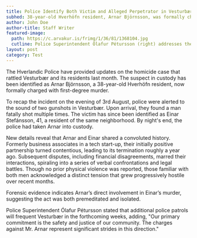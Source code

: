 ```yaml
---
title: Police Identify Both Victim and Alleged Perpetrator in Vesturbær Homicide
subhed: 38-year-old Hverhöfn resident, Arnar Björnsson, was formally charged in connection with the fatal shooting of Einar Stefánsson.
author: John Doe
author-title: Staff Writer
featured-image: 
  path: https://c.arvakur.is/frimg/1/36/81/1368104.jpg
  cutline: Police Superintendent Ólafur Pétursson (right) addresses the media during a press briefing on the Vesturbær homicide case, flanked by a senior officer.
layout: post
category: Test
---
```


The Hverlandic Police have provided updates on the homicide case that rattled Vesturbær and its residents last month. The suspect in custody has been identified as Arnar Björnsson, a 38-year-old Hverhöfn resident, now formally charged with first-degree murder.

To recap the incident on the evening of 3rd August, police were alerted to the sound of two gunshots in Vesturbær. Upon arrival, they found a man fatally shot multiple times. The victim has since been identified as Einar Stefánsson, 41, a resident of the same neighborhood. By night's end, the police had taken Arnar into custody.

New details reveal that Arnar and Einar shared a convoluted history. Formerly business associates in a tech start-up, their initially positive partnership turned contentious, leading to its termination roughly a year ago. Subsequent disputes, including financial disagreements, marred their interactions, spiraling into a series of verbal confrontations and legal battles. Though no prior physical violence was reported, those familiar with both men acknowledged a distinct tension that grew progressively hostile over recent months.

Forensic evidence indicates Arnar’s direct involvement in Einar’s murder, suggesting the act was both premeditated and isolated.

Police Superintendent Ólafur Pétursson stated that additional police patrols will frequent Vesturbær in the forthcoming weeks, adding, "Our primary commitment is the safety and justice of our community. The charges against Mr. Arnar represent significant strides in this direction."